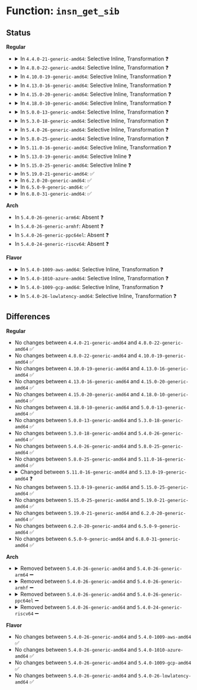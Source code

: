 # Function: <code>insn_get_sib</code>

## Status
<b>Regular</b>
<ul>
<li>
<details>
<summary>In <code>4.4.0-21-generic-amd64</code>: Selective Inline, Transformation ❓</summary>

```c
void insn_get_sib(struct insn * insn)
```

```json
{
  "name": "insn_get_sib",
  "collision_type": "Unique Global",
  "inline_type": "Selective",
  "funcs": [
    {
      "addr": 18446744071583001952,
      "name": "insn_get_sib",
      "external": true,
      "loc": "arch/x86/lib/insn.c:314",
      "file": "arch/x86/lib/insn.c",
      "inline": "not declared, inlined",
      "caller_inline": [],
      "caller_func": [
        "arch/x86/mm/mpx.c:mpx_generate_siginfo"
      ]
    }
  ],
  "symbols": [
    {
      "addr": 18446744071583001952,
      "name": "insn_get_sib.part.6",
      "section": ".text",
      "bind": "STB_LOCAL",
      "size": 94
    },
    {
      "addr": 18446744071583003312,
      "name": "insn_get_sib",
      "section": ".text",
      "bind": "STB_GLOBAL",
      "size": 23
    }
  ]
}
```
</details>
</li>
<li>
<details>
<summary>In <code>4.8.0-22-generic-amd64</code>: Selective Inline, Transformation ❓</summary>

```c
void insn_get_sib(struct insn * insn)
```

```json
{
  "name": "insn_get_sib",
  "collision_type": "Unique Global",
  "inline_type": "Selective",
  "funcs": [
    {
      "addr": 18446744071583291824,
      "name": "insn_get_sib",
      "external": true,
      "loc": "arch/x86/lib/insn.c:326",
      "file": "arch/x86/lib/insn.c",
      "inline": "not declared, inlined",
      "caller_inline": [],
      "caller_func": [
        "arch/x86/mm/mpx.c:mpx_generate_siginfo"
      ]
    }
  ],
  "symbols": [
    {
      "addr": 18446744071583291824,
      "name": "insn_get_sib.part.6",
      "section": ".text",
      "bind": "STB_LOCAL",
      "size": 96
    },
    {
      "addr": 18446744071583293200,
      "name": "insn_get_sib",
      "section": ".text",
      "bind": "STB_GLOBAL",
      "size": 23
    }
  ]
}
```
</details>
</li>
<li>
<details>
<summary>In <code>4.10.0-19-generic-amd64</code>: Selective Inline, Transformation ❓</summary>

```c
void insn_get_sib(struct insn * insn)
```

```json
{
  "name": "insn_get_sib",
  "collision_type": "Unique Global",
  "inline_type": "Selective",
  "funcs": [
    {
      "addr": 18446744071583410480,
      "name": "insn_get_sib",
      "external": true,
      "loc": "arch/x86/lib/insn.c:326",
      "file": "arch/x86/lib/insn.c",
      "inline": "not declared, inlined",
      "caller_inline": [],
      "caller_func": [
        "arch/x86/mm/mpx.c:mpx_generate_siginfo"
      ]
    }
  ],
  "symbols": [
    {
      "addr": 18446744071583410480,
      "name": "insn_get_sib.part.6",
      "section": ".text",
      "bind": "STB_LOCAL",
      "size": 96
    },
    {
      "addr": 18446744071583411856,
      "name": "insn_get_sib",
      "section": ".text",
      "bind": "STB_GLOBAL",
      "size": 23
    }
  ]
}
```
</details>
</li>
<li>
<details>
<summary>In <code>4.13.0-16-generic-amd64</code>: Selective Inline, Transformation ❓</summary>

```c
void insn_get_sib(struct insn * insn)
```

```json
{
  "name": "insn_get_sib",
  "collision_type": "Unique Global",
  "inline_type": "Selective",
  "funcs": [
    {
      "addr": 18446744071588267712,
      "name": "insn_get_sib",
      "external": true,
      "loc": "arch/x86/lib/insn.c:326",
      "file": "arch/x86/lib/insn.c",
      "inline": "not declared, inlined",
      "caller_inline": [],
      "caller_func": [
        "arch/x86/mm/mpx.c:mpx_generate_siginfo"
      ]
    }
  ],
  "symbols": [
    {
      "addr": 18446744071588267712,
      "name": "insn_get_sib.part.6",
      "section": ".text",
      "bind": "STB_LOCAL",
      "size": 96
    },
    {
      "addr": 18446744071588269104,
      "name": "insn_get_sib",
      "section": ".text",
      "bind": "STB_GLOBAL",
      "size": 24
    }
  ]
}
```
</details>
</li>
<li>
<details>
<summary>In <code>4.15.0-20-generic-amd64</code>: Selective Inline, Transformation ❓</summary>

```c
void insn_get_sib(struct insn * insn)
```

```json
{
  "name": "insn_get_sib",
  "collision_type": "Unique Global",
  "inline_type": "Selective",
  "funcs": [
    {
      "addr": 18446744071588823408,
      "name": "insn_get_sib",
      "external": true,
      "loc": "arch/x86/lib/insn.c:326",
      "file": "arch/x86/lib/insn.c",
      "inline": "not declared, inlined",
      "caller_inline": [],
      "caller_func": [
        "arch/x86/lib/insn-eval.c:get_eff_addr_sib"
      ]
    }
  ],
  "symbols": [
    {
      "addr": 18446744071588823408,
      "name": "insn_get_sib.part.6",
      "section": ".text",
      "bind": "STB_LOCAL",
      "size": 96
    },
    {
      "addr": 18446744071588824800,
      "name": "insn_get_sib",
      "section": ".text",
      "bind": "STB_GLOBAL",
      "size": 24
    }
  ]
}
```
</details>
</li>
<li>
<details>
<summary>In <code>4.18.0-10-generic-amd64</code>: Selective Inline, Transformation ❓</summary>

```c
void insn_get_sib(struct insn * insn)
```

```json
{
  "name": "insn_get_sib",
  "collision_type": "Unique Global",
  "inline_type": "Selective",
  "funcs": [
    {
      "addr": 18446744071589201584,
      "name": "insn_get_sib",
      "external": true,
      "loc": "arch/x86/lib/insn.c:326",
      "file": "arch/x86/lib/insn.c",
      "inline": "not declared, inlined",
      "caller_inline": [],
      "caller_func": [
        "arch/x86/lib/insn-eval.c:get_eff_addr_sib"
      ]
    }
  ],
  "symbols": [
    {
      "addr": 18446744071589201584,
      "name": "insn_get_sib.part.5",
      "section": ".text",
      "bind": "STB_LOCAL",
      "size": 96
    },
    {
      "addr": 18446744071589202960,
      "name": "insn_get_sib",
      "section": ".text",
      "bind": "STB_GLOBAL",
      "size": 23
    }
  ]
}
```
</details>
</li>
<li>
<details>
<summary>In <code>5.0.0-13-generic-amd64</code>: Selective Inline, Transformation ❓</summary>

```c
void insn_get_sib(struct insn * insn)
```

```json
{
  "name": "insn_get_sib",
  "collision_type": "Unique Global",
  "inline_type": "Selective",
  "funcs": [
    {
      "addr": 18446744071589443136,
      "name": "insn_get_sib",
      "external": true,
      "loc": "arch/x86/lib/insn.c:326",
      "file": "arch/x86/lib/insn.c",
      "inline": "not declared, inlined",
      "caller_inline": [],
      "caller_func": [
        "arch/x86/lib/insn-eval.c:get_eff_addr_sib"
      ]
    }
  ],
  "symbols": [
    {
      "addr": 18446744071589443136,
      "name": "insn_get_sib.part.5",
      "section": ".text",
      "bind": "STB_LOCAL",
      "size": 96
    },
    {
      "addr": 18446744071589444544,
      "name": "insn_get_sib",
      "section": ".text",
      "bind": "STB_GLOBAL",
      "size": 23
    }
  ]
}
```
</details>
</li>
<li>
<details>
<summary>In <code>5.3.0-18-generic-amd64</code>: Selective Inline, Transformation ❓</summary>

```c
void insn_get_sib(struct insn * insn)
```

```json
{
  "name": "insn_get_sib",
  "collision_type": "Unique Global",
  "inline_type": "Selective",
  "funcs": [
    {
      "addr": 18446744071589901312,
      "name": "insn_get_sib",
      "external": true,
      "loc": "arch/x86/lib/insn.c:313",
      "file": "arch/x86/lib/insn.c",
      "inline": "not declared, inlined",
      "caller_inline": [],
      "caller_func": [
        "arch/x86/lib/insn-eval.c:get_eff_addr_sib"
      ]
    }
  ],
  "symbols": [
    {
      "addr": 18446744071589901312,
      "name": "insn_get_sib.part.0",
      "section": ".text",
      "bind": "STB_LOCAL",
      "size": 96
    },
    {
      "addr": 18446744071589902720,
      "name": "insn_get_sib",
      "section": ".text",
      "bind": "STB_GLOBAL",
      "size": 23
    }
  ]
}
```
</details>
</li>
<li>
<details>
<summary>In <code>5.4.0-26-generic-amd64</code>: Selective Inline, Transformation ❓</summary>

```c
void insn_get_sib(struct insn * insn)
```

```json
{
  "name": "insn_get_sib",
  "collision_type": "Unique Global",
  "inline_type": "Selective",
  "funcs": [
    {
      "addr": 18446744071590127296,
      "name": "insn_get_sib",
      "external": true,
      "loc": "arch/x86/lib/insn.c:313",
      "file": "arch/x86/lib/insn.c",
      "inline": "not declared, inlined",
      "caller_inline": [],
      "caller_func": [
        "arch/x86/lib/insn-eval.c:get_eff_addr_sib"
      ]
    }
  ],
  "symbols": [
    {
      "addr": 18446744071590127296,
      "name": "insn_get_sib.part.0",
      "section": ".text",
      "bind": "STB_LOCAL",
      "size": 96
    },
    {
      "addr": 18446744071590128704,
      "name": "insn_get_sib",
      "section": ".text",
      "bind": "STB_GLOBAL",
      "size": 23
    }
  ]
}
```
</details>
</li>
<li>
<details>
<summary>In <code>5.8.0-25-generic-amd64</code>: Selective Inline, Transformation ❓</summary>

```c
void insn_get_sib(struct insn * insn)
```

```json
{
  "name": "insn_get_sib",
  "collision_type": "Unique Global",
  "inline_type": "Selective",
  "funcs": [
    {
      "addr": 18446744071585131744,
      "name": "insn_get_sib",
      "external": true,
      "loc": "arch/x86/lib/insn.c:347",
      "file": "arch/x86/lib/insn.c",
      "inline": "not declared, inlined",
      "caller_inline": [],
      "caller_func": [
        "arch/x86/kernel/traps.c:get_kernel_gp_address",
        "arch/x86/lib/insn-eval.c:get_eff_addr_sib"
      ]
    }
  ],
  "symbols": [
    {
      "addr": 18446744071585131744,
      "name": "insn_get_sib.part.0",
      "section": ".text",
      "bind": "STB_LOCAL",
      "size": 99
    },
    {
      "addr": 18446744071585133184,
      "name": "insn_get_sib",
      "section": ".text",
      "bind": "STB_GLOBAL",
      "size": 112
    }
  ]
}
```
</details>
</li>
<li>
<details>
<summary>In <code>5.11.0-16-generic-amd64</code>: Selective Inline, Transformation ❓</summary>

```c
void insn_get_sib(struct insn * insn)
```

```json
{
  "name": "insn_get_sib",
  "collision_type": "Unique Global",
  "inline_type": "Selective",
  "funcs": [
    {
      "addr": 18446744071585283248,
      "name": "insn_get_sib",
      "external": true,
      "loc": "arch/x86/lib/insn.c:347",
      "file": "arch/x86/lib/insn.c",
      "inline": "not declared, inlined",
      "caller_inline": [],
      "caller_func": [
        "arch/x86/kernel/traps.c:get_kernel_gp_address",
        "arch/x86/kernel/cpu/mce/severity.c:is_copy_from_user",
        "arch/x86/lib/insn-eval.c:get_eff_addr_sib"
      ]
    }
  ],
  "symbols": [
    {
      "addr": 18446744071585283248,
      "name": "insn_get_sib.part.0",
      "section": ".text",
      "bind": "STB_LOCAL",
      "size": 99
    },
    {
      "addr": 18446744071585284688,
      "name": "insn_get_sib",
      "section": ".text",
      "bind": "STB_GLOBAL",
      "size": 112
    }
  ]
}
```
</details>
</li>
<li>
<details>
<summary>In <code>5.13.0-19-generic-amd64</code>: Selective Inline ❓</summary>

```c
int insn_get_sib(struct insn * insn)
```

```json
{
  "name": "insn_get_sib",
  "collision_type": "Unique Global",
  "inline_type": "Selective",
  "funcs": [
    {
      "addr": 18446744071585167904,
      "name": "insn_get_sib",
      "external": true,
      "loc": "arch/x86/lib/insn.c:411",
      "file": "arch/x86/lib/insn.c",
      "inline": "not declared, inlined",
      "caller_inline": [],
      "caller_func": []
    }
  ],
  "symbols": [
    {
      "addr": 18446744071585167904,
      "name": "insn_get_sib",
      "section": ".text",
      "bind": "STB_GLOBAL",
      "size": 127
    }
  ]
}
```
</details>
</li>
<li>
<details>
<summary>In <code>5.15.0-25-generic-amd64</code>: Selective Inline ❓</summary>

```c
int insn_get_sib(struct insn * insn)
```

```json
{
  "name": "insn_get_sib",
  "collision_type": "Unique Global",
  "inline_type": "Selective",
  "funcs": [
    {
      "addr": 18446744071585621584,
      "name": "insn_get_sib",
      "external": true,
      "loc": "arch/x86/lib/insn.c:412",
      "file": "arch/x86/lib/insn.c",
      "inline": "not declared, inlined",
      "caller_inline": [],
      "caller_func": []
    }
  ],
  "symbols": [
    {
      "addr": 18446744071585621584,
      "name": "insn_get_sib",
      "section": ".text",
      "bind": "STB_GLOBAL",
      "size": 133
    }
  ]
}
```
</details>
</li>
<li>
<details>
<summary>In <code>5.19.0-21-generic-amd64</code>: ✅</summary>

```c
int insn_get_sib(struct insn * insn)
```

```json
{
  "name": "insn_get_sib",
  "collision_type": "Unique Global",
  "inline_type": "No",
  "funcs": [
    {
      "addr": 18446744071586779616,
      "name": "insn_get_sib",
      "external": true,
      "loc": "arch/x86/lib/insn.c:412",
      "file": "arch/x86/lib/insn.c",
      "inline": "seen, unknown",
      "caller_inline": [],
      "caller_func": [
        "arch/x86/lib/insn-eval.c:get_eff_addr_sib",
        "arch/x86/lib/insn.c:insn_get_displacement"
      ]
    }
  ],
  "symbols": [
    {
      "addr": 18446744071586779616,
      "name": "insn_get_sib",
      "section": ".text",
      "bind": "STB_GLOBAL",
      "size": 149
    }
  ]
}
```
</details>
</li>
<li>
<details>
<summary>In <code>6.2.0-20-generic-amd64</code>: ✅</summary>

```c
int insn_get_sib(struct insn * insn)
```

```json
{
  "name": "insn_get_sib",
  "collision_type": "Unique Global",
  "inline_type": "No",
  "funcs": [
    {
      "addr": 18446744071595945584,
      "name": "insn_get_sib",
      "external": true,
      "loc": "arch/x86/lib/insn.c:412",
      "file": "arch/x86/lib/insn.c",
      "inline": "seen, unknown",
      "caller_inline": [],
      "caller_func": [
        "arch/x86/lib/insn-eval.c:get_eff_addr_sib",
        "arch/x86/lib/insn.c:insn_get_displacement"
      ]
    }
  ],
  "symbols": [
    {
      "addr": 18446744071595945584,
      "name": "insn_get_sib",
      "section": ".text",
      "bind": "STB_GLOBAL",
      "size": 149
    }
  ]
}
```
</details>
</li>
<li>
<details>
<summary>In <code>6.5.0-9-generic-amd64</code>: ✅</summary>

```c
int insn_get_sib(struct insn * insn)
```

```json
{
  "name": "insn_get_sib",
  "collision_type": "Unique Global",
  "inline_type": "No",
  "funcs": [
    {
      "addr": 18446744071596463872,
      "name": "insn_get_sib",
      "external": true,
      "loc": "arch/x86/lib/insn.c:412",
      "file": "arch/x86/lib/insn.c",
      "inline": "seen, unknown",
      "caller_inline": [],
      "caller_func": [
        "arch/x86/lib/insn-eval.c:get_eff_addr_sib",
        "arch/x86/lib/insn.c:insn_get_displacement"
      ]
    }
  ],
  "symbols": [
    {
      "addr": 18446744071596463872,
      "name": "insn_get_sib",
      "section": ".text",
      "bind": "STB_GLOBAL",
      "size": 145
    }
  ]
}
```
</details>
</li>
<li>
<details>
<summary>In <code>6.8.0-31-generic-amd64</code>: ✅</summary>

```c
int insn_get_sib(struct insn * insn)
```

```json
{
  "name": "insn_get_sib",
  "collision_type": "Unique Global",
  "inline_type": "No",
  "funcs": [
    {
      "addr": 18446744071597358880,
      "name": "insn_get_sib",
      "external": true,
      "loc": "arch/x86/lib/insn.c:412",
      "file": "arch/x86/lib/insn.c",
      "inline": "seen, unknown",
      "caller_inline": [],
      "caller_func": [
        "arch/x86/lib/insn-eval.c:get_eff_addr_sib",
        "arch/x86/lib/insn.c:insn_get_displacement"
      ]
    }
  ],
  "symbols": [
    {
      "addr": 18446744071597358880,
      "name": "insn_get_sib",
      "section": ".text",
      "bind": "STB_GLOBAL",
      "size": 145
    }
  ]
}
```
</details>
</li>
</ul>
<b>Arch</b>
<ul>
<li>
In <code>5.4.0-26-generic-arm64</code>: Absent ❓
</li>
<li>
In <code>5.4.0-26-generic-armhf</code>: Absent ❓
</li>
<li>
In <code>5.4.0-26-generic-ppc64el</code>: Absent ❓
</li>
<li>
In <code>5.4.0-24-generic-riscv64</code>: Absent ❓
</li>
</ul>
<b>Flavor</b>
<ul>
<li>
<details>
<summary>In <code>5.4.0-1009-aws-amd64</code>: Selective Inline, Transformation ❓</summary>

```c
void insn_get_sib(struct insn * insn)
```

```json
{
  "name": "insn_get_sib",
  "collision_type": "Unique Global",
  "inline_type": "Selective",
  "funcs": [
    {
      "addr": 18446744071589729552,
      "name": "insn_get_sib",
      "external": true,
      "loc": "arch/x86/lib/insn.c:313",
      "file": "arch/x86/lib/insn.c",
      "inline": "not declared, inlined",
      "caller_inline": [],
      "caller_func": [
        "arch/x86/lib/insn-eval.c:get_eff_addr_sib"
      ]
    }
  ],
  "symbols": [
    {
      "addr": 18446744071589729552,
      "name": "insn_get_sib.part.0",
      "section": ".text",
      "bind": "STB_LOCAL",
      "size": 96
    },
    {
      "addr": 18446744071589730960,
      "name": "insn_get_sib",
      "section": ".text",
      "bind": "STB_GLOBAL",
      "size": 23
    }
  ]
}
```
</details>
</li>
<li>
<details>
<summary>In <code>5.4.0-1010-azure-amd64</code>: Selective Inline, Transformation ❓</summary>

```c
void insn_get_sib(struct insn * insn)
```

```json
{
  "name": "insn_get_sib",
  "collision_type": "Unique Global",
  "inline_type": "Selective",
  "funcs": [
    {
      "addr": 18446744071589455232,
      "name": "insn_get_sib",
      "external": true,
      "loc": "arch/x86/lib/insn.c:313",
      "file": "arch/x86/lib/insn.c",
      "inline": "not declared, inlined",
      "caller_inline": [],
      "caller_func": [
        "arch/x86/lib/insn-eval.c:get_eff_addr_sib"
      ]
    }
  ],
  "symbols": [
    {
      "addr": 18446744071589455232,
      "name": "insn_get_sib.part.0",
      "section": ".text",
      "bind": "STB_LOCAL",
      "size": 96
    },
    {
      "addr": 18446744071589456640,
      "name": "insn_get_sib",
      "section": ".text",
      "bind": "STB_GLOBAL",
      "size": 23
    }
  ]
}
```
</details>
</li>
<li>
<details>
<summary>In <code>5.4.0-1009-gcp-amd64</code>: Selective Inline, Transformation ❓</summary>

```c
void insn_get_sib(struct insn * insn)
```

```json
{
  "name": "insn_get_sib",
  "collision_type": "Unique Global",
  "inline_type": "Selective",
  "funcs": [
    {
      "addr": 18446744071590172928,
      "name": "insn_get_sib",
      "external": true,
      "loc": "arch/x86/lib/insn.c:313",
      "file": "arch/x86/lib/insn.c",
      "inline": "not declared, inlined",
      "caller_inline": [],
      "caller_func": [
        "arch/x86/lib/insn-eval.c:get_eff_addr_sib"
      ]
    }
  ],
  "symbols": [
    {
      "addr": 18446744071590172928,
      "name": "insn_get_sib.part.0",
      "section": ".text",
      "bind": "STB_LOCAL",
      "size": 96
    },
    {
      "addr": 18446744071590174336,
      "name": "insn_get_sib",
      "section": ".text",
      "bind": "STB_GLOBAL",
      "size": 23
    }
  ]
}
```
</details>
</li>
<li>
<details>
<summary>In <code>5.4.0-26-lowlatency-amd64</code>: Selective Inline, Transformation ❓</summary>

```c
void insn_get_sib(struct insn * insn)
```

```json
{
  "name": "insn_get_sib",
  "collision_type": "Unique Global",
  "inline_type": "Selective",
  "funcs": [
    {
      "addr": 18446744071590223376,
      "name": "insn_get_sib",
      "external": true,
      "loc": "arch/x86/lib/insn.c:313",
      "file": "arch/x86/lib/insn.c",
      "inline": "not declared, inlined",
      "caller_inline": [],
      "caller_func": [
        "arch/x86/lib/insn-eval.c:get_eff_addr_sib"
      ]
    }
  ],
  "symbols": [
    {
      "addr": 18446744071590223376,
      "name": "insn_get_sib.part.0",
      "section": ".text",
      "bind": "STB_LOCAL",
      "size": 96
    },
    {
      "addr": 18446744071590224784,
      "name": "insn_get_sib",
      "section": ".text",
      "bind": "STB_GLOBAL",
      "size": 23
    }
  ]
}
```
</details>
</li>
</ul>

## Differences
<b>Regular</b>
<ul>
<li>
No changes between <code>4.4.0-21-generic-amd64</code> and <code>4.8.0-22-generic-amd64</code> ✅
</li>
<li>
No changes between <code>4.8.0-22-generic-amd64</code> and <code>4.10.0-19-generic-amd64</code> ✅
</li>
<li>
No changes between <code>4.10.0-19-generic-amd64</code> and <code>4.13.0-16-generic-amd64</code> ✅
</li>
<li>
No changes between <code>4.13.0-16-generic-amd64</code> and <code>4.15.0-20-generic-amd64</code> ✅
</li>
<li>
No changes between <code>4.15.0-20-generic-amd64</code> and <code>4.18.0-10-generic-amd64</code> ✅
</li>
<li>
No changes between <code>4.18.0-10-generic-amd64</code> and <code>5.0.0-13-generic-amd64</code> ✅
</li>
<li>
No changes between <code>5.0.0-13-generic-amd64</code> and <code>5.3.0-18-generic-amd64</code> ✅
</li>
<li>
No changes between <code>5.3.0-18-generic-amd64</code> and <code>5.4.0-26-generic-amd64</code> ✅
</li>
<li>
No changes between <code>5.4.0-26-generic-amd64</code> and <code>5.8.0-25-generic-amd64</code> ✅
</li>
<li>
No changes between <code>5.8.0-25-generic-amd64</code> and <code>5.11.0-16-generic-amd64</code> ✅
</li>
<li>
<details>
<summary>Changed between <code>5.11.0-16-generic-amd64</code> and <code>5.13.0-19-generic-amd64</code> ❓</summary>
<ul>
<li>
<b>Return type changed. </b>
<code>void</code> ➡️ <code>int</code>
</li>
</ul>
</details>
</li>
<li>
No changes between <code>5.13.0-19-generic-amd64</code> and <code>5.15.0-25-generic-amd64</code> ✅
</li>
<li>
No changes between <code>5.15.0-25-generic-amd64</code> and <code>5.19.0-21-generic-amd64</code> ✅
</li>
<li>
No changes between <code>5.19.0-21-generic-amd64</code> and <code>6.2.0-20-generic-amd64</code> ✅
</li>
<li>
No changes between <code>6.2.0-20-generic-amd64</code> and <code>6.5.0-9-generic-amd64</code> ✅
</li>
<li>
No changes between <code>6.5.0-9-generic-amd64</code> and <code>6.8.0-31-generic-amd64</code> ✅
</li>
</ul>
<b>Arch</b>
<ul>
<li>
<details>
<summary>Removed between <code>5.4.0-26-generic-amd64</code> and <code>5.4.0-26-generic-arm64</code> ➖</summary>

```c
void insn_get_sib(struct insn * insn)
```
</details>
</li>
<li>
<details>
<summary>Removed between <code>5.4.0-26-generic-amd64</code> and <code>5.4.0-26-generic-armhf</code> ➖</summary>

```c
void insn_get_sib(struct insn * insn)
```
</details>
</li>
<li>
<details>
<summary>Removed between <code>5.4.0-26-generic-amd64</code> and <code>5.4.0-26-generic-ppc64el</code> ➖</summary>

```c
void insn_get_sib(struct insn * insn)
```
</details>
</li>
<li>
<details>
<summary>Removed between <code>5.4.0-26-generic-amd64</code> and <code>5.4.0-24-generic-riscv64</code> ➖</summary>

```c
void insn_get_sib(struct insn * insn)
```
</details>
</li>
</ul>
<b>Flavor</b>
<ul>
<li>
No changes between <code>5.4.0-26-generic-amd64</code> and <code>5.4.0-1009-aws-amd64</code> ✅
</li>
<li>
No changes between <code>5.4.0-26-generic-amd64</code> and <code>5.4.0-1010-azure-amd64</code> ✅
</li>
<li>
No changes between <code>5.4.0-26-generic-amd64</code> and <code>5.4.0-1009-gcp-amd64</code> ✅
</li>
<li>
No changes between <code>5.4.0-26-generic-amd64</code> and <code>5.4.0-26-lowlatency-amd64</code> ✅
</li>
</ul>
